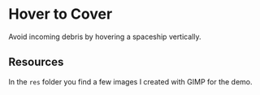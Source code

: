# Hover to Cover

Avoid incoming debris by hovering a spaceship vertically.

## Resources

In the `res` folder you find a few images I created with GIMP for the demo.
